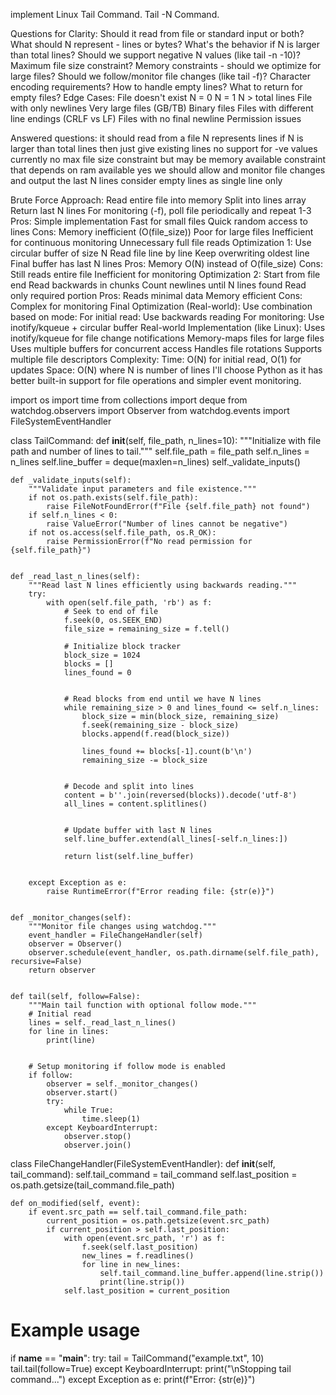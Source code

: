 implement Linux Tail Command. Tail -N Command.

Questions for Clarity:
Should it read from file or standard input or both?
What should N represent - lines or bytes?
What's the behavior if N is larger than total lines?
Should we support negative N values (like tail -n -10)?
Maximum file size constraint?
Memory constraints - should we optimize for large files?
Should we follow/monitor file changes (like tail -f)?
Character encoding requirements?
How to handle empty lines?
What to return for empty files?
Edge Cases:
File doesn't exist
N = 0
N = 1
N > total lines
File with only newlines
Very large files (GB/TB)
Binary files
Files with different line endings (CRLF vs LF)
Files with no final newline
Permission issues

Answered questions: 
it should read from a file
N represents lines
if N is larger than total lines then just give existing lines
no support for -ve values
currently no max file size constraint but may be memory available constraint that depends on ram available
yes we should allow and monitor file changes and output the last N lines
consider empty lines as single line only

Brute Force Approach:
Read entire file into memory
Split into lines array
Return last N lines
For monitoring (-f), poll file periodically and repeat 1-3
Pros:
Simple implementation
Fast for small files
Quick random access to lines
Cons:
Memory inefficient (O(file_size))
Poor for large files
Inefficient for continuous monitoring
Unnecessary full file reads
Optimization 1:
Use circular buffer of size N
Read file line by line
Keep overwriting oldest line
Final buffer has last N lines
Pros:
Memory O(N) instead of O(file_size) Cons:
Still reads entire file
Inefficient for monitoring
Optimization 2:
Start from file end
Read backwards in chunks
Count newlines until N lines found
Read only required portion
Pros:
Reads minimal data
Memory efficient Cons:
Complex for monitoring
Final Optimization (Real-world):
Use combination based on mode:
For initial read: Use backwards reading
For monitoring: Use inotify/kqueue + circular buffer
Real-world Implementation (like Linux):
Uses inotify/kqueue for file change notifications
Memory-maps files for large files
Uses multiple buffers for concurrent access
Handles file rotations
Supports multiple file descriptors
Complexity: Time: O(N) for initial read, O(1) for updates Space: O(N) where N is number of lines
I'll choose Python as it has better built-in support for file operations and simpler event monitoring.

import os
import time
from collections import deque
from watchdog.observers import Observer
from watchdog.events import FileSystemEventHandler


class TailCommand:
    def __init__(self, file_path, n_lines=10):
        """Initialize with file path and number of lines to tail."""
        self.file_path = file_path
        self.n_lines = n_lines
        self.line_buffer = deque(maxlen=n_lines)
        self._validate_inputs()


    def _validate_inputs(self):
        """Validate input parameters and file existence."""
        if not os.path.exists(self.file_path):
            raise FileNotFoundError(f"File {self.file_path} not found")
        if self.n_lines < 0:
            raise ValueError("Number of lines cannot be negative")
        if not os.access(self.file_path, os.R_OK):
            raise PermissionError(f"No read permission for {self.file_path}")


    def _read_last_n_lines(self):
        """Read last N lines efficiently using backwards reading."""
        try:
            with open(self.file_path, 'rb') as f:
                # Seek to end of file
                f.seek(0, os.SEEK_END)
                file_size = remaining_size = f.tell()
               
                # Initialize block tracker
                block_size = 1024
                blocks = []
                lines_found = 0


                # Read blocks from end until we have N lines
                while remaining_size > 0 and lines_found <= self.n_lines:
                    block_size = min(block_size, remaining_size)
                    f.seek(remaining_size - block_size)
                    blocks.append(f.read(block_size))
                   
                    lines_found += blocks[-1].count(b'\n')
                    remaining_size -= block_size


                # Decode and split into lines
                content = b''.join(reversed(blocks)).decode('utf-8')
                all_lines = content.splitlines()


                # Update buffer with last N lines
                self.line_buffer.extend(all_lines[-self.n_lines:])
               
                return list(self.line_buffer)


        except Exception as e:
            raise RuntimeError(f"Error reading file: {str(e)}")


    def _monitor_changes(self):
        """Monitor file changes using watchdog."""
        event_handler = FileChangeHandler(self)
        observer = Observer()
        observer.schedule(event_handler, os.path.dirname(self.file_path), recursive=False)
        return observer


    def tail(self, follow=False):
        """Main tail function with optional follow mode."""
        # Initial read
        lines = self._read_last_n_lines()
        for line in lines:
            print(line)


        # Setup monitoring if follow mode is enabled
        if follow:
            observer = self._monitor_changes()
            observer.start()
            try:
                while True:
                    time.sleep(1)
            except KeyboardInterrupt:
                observer.stop()
                observer.join()


class FileChangeHandler(FileSystemEventHandler):
    def __init__(self, tail_command):
        self.tail_command = tail_command
        self.last_position = os.path.getsize(tail_command.file_path)


    def on_modified(self, event):
        if event.src_path == self.tail_command.file_path:
            current_position = os.path.getsize(event.src_path)
            if current_position > self.last_position:
                with open(event.src_path, 'r') as f:
                    f.seek(self.last_position)
                    new_lines = f.readlines()
                    for line in new_lines:
                        self.tail_command.line_buffer.append(line.strip())
                        print(line.strip())
                self.last_position = current_position


# Example usage
if __name__ == "__main__":
    try:
        tail = TailCommand("example.txt", 10)
        tail.tail(follow=True)
    except KeyboardInterrupt:
        print("\nStopping tail command...")
    except Exception as e:
        print(f"Error: {str(e)}")
